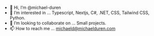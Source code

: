 - 👋 Hi, I’m @michael-duren
- 👀 I’m interested in ... Typescript, Nextjs, C#, .NET, CSS, Tailwind CSS, Python.
- 💞️ I’m looking to collaborate on ... Small projects.
- 📫 How to reach me ... michaeld@michaelduren.com

<!---
michaeldit/michaeldit is a ✨ special ✨ repository because its `README.md` (this file) appears on your GitHub profile.
You can click the Preview link to take a look at your changes.
--->
